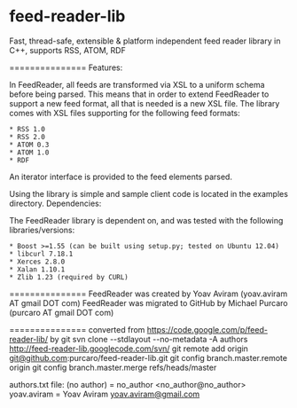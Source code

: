 feed-reader-lib
===============
Fast, thread-safe, extensible &amp; platform independent feed reader library in C++, supports RSS, ATOM, RDF

===============
Features:

In FeedReader, all feeds are transformed via XSL to a uniform schema before being parsed.
This means that in order to extend FeedReader to support a new feed format, all that is needed is a new XSL file.
The library comes with XSL files supporting for the following feed formats:

    * RSS 1.0
    * RSS 2.0
    * ATOM 0.3
    * ATOM 1.0
    * RDF

An iterator interface is provided to the feed elements parsed.

Using the library is simple and sample client code is located in the examples directory.
Dependencies:

The FeedReader library is dependent on, and was tested with the following libraries/versions:

    * Boost >=1.55 (can be built using setup.py; tested on Ubuntu 12.04)
    * libcurl 7.18.1
    * Xerces 2.8.0
    * Xalan 1.10.1
    * Zlib 1.23 (required by CURL)

===============
FeedReader was created by Yoav Aviram (yoav.aviram AT gmail DOT com)
FeedReader was migrated to GitHub by Michael Purcaro (purcaro AT gmail DOT com)

===============
converted from https://code.google.com/p/feed-reader-lib/ by
git svn clone --stdlayout --no-metadata -A authors  http://feed-reader-lib.googlecode.com/svn/
git remote add origin git@github.com:purcaro/feed-reader-lib.git
git config branch.master.remote origin
git config branch.master.merge refs/heads/master

authors.txt file:
(no author) = no_author <no_author@no_author>
yoav.aviram = Yoav Aviram <yoav.aviram@gmail.com>
